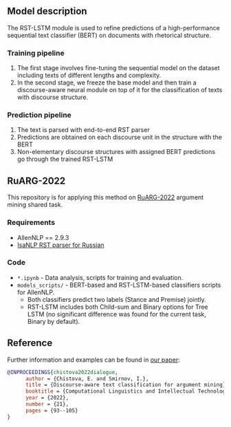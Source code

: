 ## Model description
The RST-LSTM module is used to refine predictions of a high-performance sequential text classifier (BERT) on documents with rhetorical structure.

### Training pipeline
1. The first stage involves fine-tuning the sequential model on the dataset including texts of different lengths and complexity. 
2. In the second stage, we freeze the base model and then train a discourse-aware neural module on top of it for the classification of texts with discourse structure.

### Prediction pipeline
1. The text is parsed with end-to-end RST parser
2. Predictions are obtained on each discourse unit in the structure with the BERT
3. Non-elementary discourse structures with assigned BERT predictions go through the trained RST-LSTM 

## RuARG-2022

This repository is for applying this method on [RuARG-2022](https://github.com/dialogue-evaluation/RuArg) argument mining shared task. 

### Requirements

 - AllenNLP == 2.9.3
 - [IsaNLP RST parser for Russian](https://github.com/tchewik/isanlp_rst)

### Code
 - ``*.ipynb`` - Data analysis, scripts for training and evaluation.
 - ``models_scripts/`` - BERT-based and RST-LSTM-based classifiers scripts for AllenNLP. 
   - Both classifiers predict two labels (Stance and Premise) jointly.
   - RST-LSTM includes both Child-sum and Binary options for Tree LSTM (no significant difference was found for the current task, Binary by default).

## Reference

Further information and examples can be found in [our paper](https://www.dialog-21.ru/media/5753/chistovaeplussmirnovi028.pdf):

```bibtex
@INPROCEEDINGS{chistova2022dialogue,
      author = {Chistova, E. and Smirnov, I.},
      title = {Discourse-aware text classification for argument mining},
      booktitle = {Computational Linguistics and Intellectual Technologies. Papers from the Annual International Conference "Dialogue" (2022)},
      year = {2022},
      number = {21},
      pages = {93--105}
}
```

